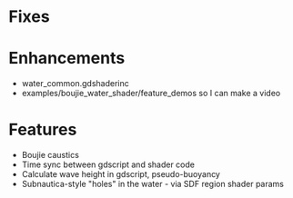 
# Fixes
# Enhancements
 * water_common.gdshaderinc
 * examples/boujie_water_shader/feature_demos so I can make a video
# Features
 * Boujie caustics
 * Time sync between gdscript and shader code
 * Calculate wave height in gdscript, pseudo-buoyancy
 * Subnautica-style "holes" in the water - via SDF region shader params
